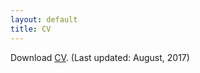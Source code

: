 ```yaml
---
layout: default
title: CV
---
```


Download [CV](https://drive.google.com/open?id=0B5oIYsrDXDoXRVdIQ3MwS2NrelU). (Last updated: August, 2017)
